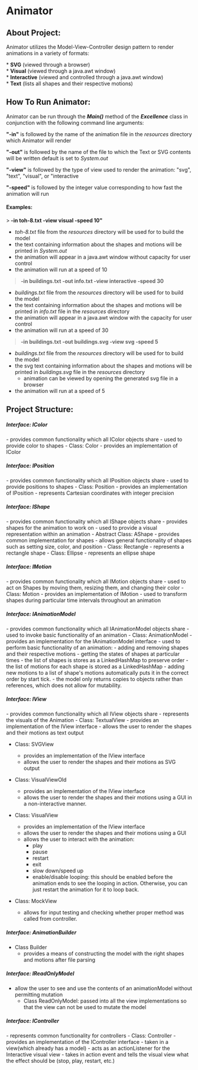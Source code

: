<h1> Animator </h1>

<h2> About Project: </h2> 
Animator utilizes the Model-View-Controller design pattern to render animations
in a variety of formats: 
<p> 
* <b>SVG</b> (viewed through a browser)<br/>
* <b>Visual</b> (viewed through a java.awt window)<br/>
* <b>Interactive</b> (viewed and controlled through a java.awt window)<br/>
* <b>Text</b> (lists all shapes and their respective motions)
</p>

<h2> How To Run Animator: </h2> 
Animator can be run through the <i><b>Main()</b></i> method of the <i><b>Excellence</b></i> class in conjunction 
with the following command line arguments:
<p> 
<b>"-in"</b> is followed by the name of the animation file in the <i>resources</i> directory
which Animator will render<br/>

<b>"-out"</b> is followed by the name of the file to which the Text or SVG contents will be written
default is set to <i>System.out</i>

<b>"-view"</b> is followed by the type of view used to render the animation:
"svg", "text", "visual", or "interactive

<b>"-speed"</b> is followed by the integer value corresponding to how fast the animation will run
<h4> Examples: </h4>
><b> -in   toh-8.txt -view visual -speed 10"</b>

- *toh-8.txt* file from the *resources* directory will be used for to build the model
- the text containing information about the shapes and motions will be printed in *System.out*
- the animation will appear in a java.awt window without capacity for user control
- the animation will run at a speed of 10

><b>  -in buildings.txt -out info.txt -view interactive -speed 30</b>

- *buildings.txt* file from the *resources* directory will be used for to build the model
- the text containing information about the shapes and motions will be printed in *info.txt* file 
in the *resources* directory
- the animation will appear in a java.awt window with the capacity for user control
- the animation will run at a speed of 30

><b>  -in buildings.txt -out buildings.svg -view svg -speed 5</b>

- *buildings.txt* file from the *resources* directory will be used for to build the model
- the svg text containing information about the shapes and motions will be printed in *buildings.svg* file
  in the *resources* directory
    - animation can be viewed by opening the generated svg file in a browser
- the animation will run at a speed of 5

</p>

<h2> Project Structure: </h2> 

<h5>Interface: IColor</h5>
- provides common functionality which all IColor objects share
- used to provide color to shapes 
- Class: Color 
    - provides an implementation of IColor
    
<h5>Interface: IPosition</h5>
- provides common functionality which all IPosition objects share
- used to provide positions to shapes 
- Class: Position 
    - provides an implementation of IPosition
    - represents Cartesian coordinates with integer precision 
    
<h5>Interface: IShape</h5>
- provides common functionality which all IShape objects share
- provides shapes for the animation to work on 
- used to provide a visual representation within an animation
- Abstract Class: AShape 
    - provides common implementation for shapes
    - allows general functionality of shapes such as setting size, color, and position 
    - Class: Rectangle
       - represents a rectangle shape 
    - Class: Ellipse 
       - represents an ellipse shape 
       
<h5>Interface: IMotion</h5> 
- provides common functionality which all IMotion objects share
- used to act on Shapes by moving them, resizing them, and changing their color 
- Class: Motion 
    - provides an implementation of IMotion 
    - used to transform shapes during particular time intervals throughout an animation 
      
<h5>Interface: IAnimationModel</h5>
- provides common functionality which all IAnimationModel objects share
- used to invoke basic functionality of an animation 
- Class: AnimationModel
    - provides an implementation for the IAnimationModel interface 
    - used to perform basic functionality of an animation: 
    - adding and removing shapes and their respective motions 
    - getting the states of shapes at particular times 
    - the list of shapes is stores as a LinkedHashMap to preserve order
    - the list of motions for each shape is stored as a LinkedHashMap
    - adding new motions to a list of shape's motions automatically puts it in the correct order 
      by start tick. 
    - the model only returns copies to objects rather than references, which does not allow for 
       mutability. 
            
                  
<h5>Interface: IView</h5> 
- provides common functionality which all IView objects share
- represents the visuals of the Animation
- Class: TextualView 
    - provides an implementation of the IView interface 
    - allows the user to render the shapes and their motions as text output
      
- Class: SVGView
    - provides an implementation of the IView interface
    - allows the user to render the shapes and their motions as SVG output
      
- Class: VisualViewOld 
    - provides an implementation of the IView interface
    - allows the user to render the shapes and their motions using a GUI
       in a non-interactive manner.
    
- Class: VisualView 
    - provides an implementation of the IView interface
    - allows the user to render the shapes and their motions using a GUI
    - allows the user to interact with the animation: 
      - play 
      - pause 
      - restart 
      - exit 
      - slow down/speed up 
      - enable/disable looping: this should be enabled 
      before the animation ends to see the looping in action.
      Otherwise, you can just restart the animation
      for it to loop back.

- Class: MockView
     - allows for input testing and checking
       whether proper method was called from controller.
        
       
<h5>Interface: AnimationBuilder</h5>

- Class Builder
    - provides a means of constructing the model
    with the right shapes and motions after file parsing
    
    
<h5>Interface: IReadOnlyModel</h5>

- allow the user to see and use the contents of an animationModel without permitting mutation 
    - Class ReadOnlyModel: 
       passed into all the view implementations so that the view can not be used to 
       mutate the model 

     
<h5>Interface: IController</h5>
- represents common functionality for controllers
- Class: Controller 
     - provides an implementation of the IController interface
     - taken in a view(which already has a model)
     - acts as an actionListener for the Interactive visual view
     - takes in action event and tells the visual view what the effect should be (stop, play, restart, etc.)
     